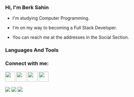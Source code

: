 ### Hi, I'm Berk Sahin 

* I'm studying Computer Programming.

* I'm on my way to becoming a Full Stack Developer.

* You can reach me at the addresses in the Social Section.

### Languages And Tools


### Connect with me:
<p align="left"> 
    <a href="https://discord.com/users/BerkSah#1881" target="_blank" rel="noreferrer"><img src="https://raw.githubusercontent.com/gauravghongde/social-icons/master/PNG/White/Discord_white.png" width="32" height="32" /></a> <a href="https://www.linkedin.com/in/eberksahin/" target="_blank" rel="noreferrer"></a>
    <a href="https://www.linkedin.com/in/eberksahin/" target="_blank" rel="noreferrer"><img src="https://raw.githubusercontent.com/gauravghongde/social-icons/master/PNG/White/LinkedIN_white.png" width="32" height="32" /></a>
    <a href="https://www.instagram.com/eberksahin" target="_blank" rel="noreferrer"><img src="https://raw.githubusercontent.com/gauravghongde/social-icons/master/PNG/White/Instagram_white.png" width="32" height="32" /></a>
    <a href="https://www.twitter.com/eberksahin" target="_blank" rel="noreferrer"><img src="https://raw.githubusercontent.com/gauravghongde/social-icons/master/PNG/White/Twitter_white.png" width="32" height="32" /></a>


<p align="left">
<a><img src="https://raw.githubusercontent.com/abrahamcalf/programming-languages-logos/master/src/html/html_32x32.png"></a>
<a><img src="https://raw.githubusercontent.com/abrahamcalf/programming-languages-logos/master/src/css/css_32x32.png"></a>
<a><img src="https://raw.githubusercontent.com/abrahamcalf/programming-languages-logos/master/src/javascript/javascript_32x32.png"></a>
